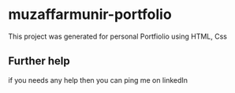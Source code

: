 # muzaffarmunir-portfolio

This project was generated for personal Portfiolio using HTML, Css


## Further help

if you needs any help then you can ping me on linkedIn
